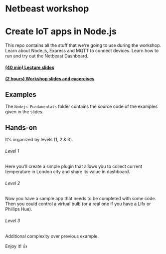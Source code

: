 # Netbeast workshop
# Create IoT apps in Node.js
This repo contains all the stuff that we're going to use during the workshop. Learn about Node.js, Express and MQTT to connect devices. Learn how to run and try out the Netbeast Dashboard.

#### [(40 min) Lecture slides](https://speakerdeck.com/fcojriosbello/meetup-slides)
#### [(2 hours) Workshop slides and excercises](https://docs.google.com/presentation/d/1_7qD6BJzThP8EkmDAavzTQr3bsB3ISEWeQ-Xd6sh0Mo/pub?start=false&loop=false&delayms=3000)

## Examples
The `Nodejs-Fundamentals` folder contains the source code of the examples given in the slides.

## Hands-on
 It's organized by levels (1, 2 & 3).

###### Level 1
 Here you'll create a simple plugin that allows you to collect current temperature in London city and
 share its value in dashboard.

###### Level 2
 Now you have a sample app that needs to be completed with some code. Then you could control a virtual bulb
 (or a real one if you have a Lifx or Phillips Hue).

###### Level 3
 Additional complexity over previous example.


 Enjoy it! :+1:
